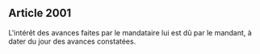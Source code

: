 Article 2001
----
L'intérêt des avances faites par le mandataire lui est dû par le mandant, à
dater du jour des avances constatées.
